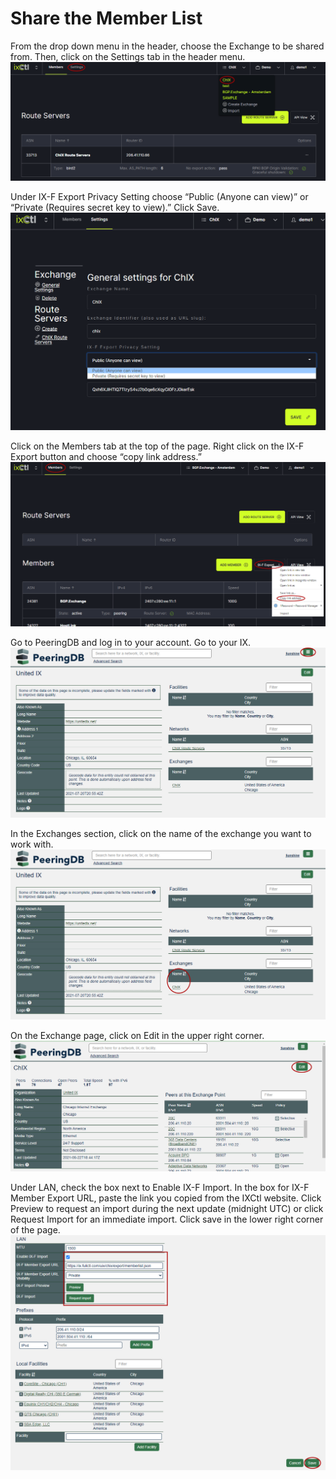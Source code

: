 # Share the Member List

From the drop down menu in the header, choose the Exchange to be shared from. Then, click on the Settings tab in the header menu. 
   ![](img/share.png)
   
Under IX-F Export Privacy Setting choose “Public (Anyone can view)” or “Private (Requires secret key to view).” Click Save.
   ![](img/ixfprivacy.png)
   
Click on the Members tab at the top of the page. Right click on the IX-F Export button and choose “copy link address.” 
   ![](img/copylink.png)

Go to PeeringDB and log in to your account. Go to your IX. 
   ![](img/peeringdb.png)
   
In the Exchanges section, click on the name of the exchange you want to work with.
   ![](img/ixname.png)
   
On the Exchange page, click on Edit in the upper right corner.
   ![](img/editix.png)
   
Under LAN, check the box next to Enable IX-F Import. In the box for IX-F Member Export URL, paste the link you copied from the IXCtl website. Click Preview to request an import during the next update (midnight UTC) or click Request Import for an immediate import. Click save in the lower right corner of the page.
   ![](img/savelan.png)
